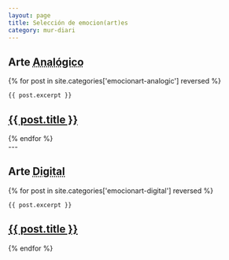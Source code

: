 ```yaml
---
layout: page
title: Selección de emocion(art)es
category: mur-diari
---
```


<h2 class="tooltip-description">Arte <abbr href="#" data-toggle="tooltip" title="{{ site.tooltip-analogic }}">Analógico</abbr></h2>
<div class="posts clearfix">
  {% for post in site.categories['emocionart-analogic'] reversed %}
  <div class="post">

    {{ post.excerpt }}    

  <h2 class="post-title">
      <a href="{{ post.url }}">
        {{ post.title }}
      </a>
    </h2>
    <p class="text-center"><a href="{{ post.url }}"><i class="fa fa-lg fa-plus-square-o"></i></a></p>
    </div>
  {% endfor %}
</div>
---
<h2 class="tooltip-description">Arte <abbr href="#" data-toggle="tooltip" title="{{ site.tooltip-digital }}">Digital</abbr></h2>
<div class="posts clearfix">
  {% for post in site.categories['emocionart-digital'] reversed %}
  <div class="post">

    {{ post.excerpt }}    

  <h2 class="post-title">
      <a href="{{ post.url }}">
        {{ post.title }}
      </a>
    </h2>
    <p class="text-center"><a href="{{ post.url }}"><i class="fa fa-lg fa-plus-square-o"></i></a></p>
    </div>
  {% endfor %}
</div>